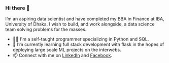### Hi there 👋

I’m an aspiring data scientist and have completed my BBA in Finance at IBA, University of Dhaka. I wish to build, and work alongside, a data science team solving problems for the masses.

- ✍🏽 I'm a self-taught programmer specializing in Python and SQL.
- 🌱 I’m currently learning full stack development with flask in the hopes of deploying large scale ML projects on the interwebs.
- 📫 Connect with me on [LinkedIn](https://www.linkedin.com/in/fahimrafi/ "Fahim Bin-Afzal Al-Ashrafi") and [Facebook](https://www.facebook.com/fahimrafi0 "Fahim Bin-Afzal Al-Ashrafi").

<!--
- 🔭 I’m currently working on

- 👯 I’m looking to collaborate on ...
- 🤔 I’m looking for help with ...
- 💬 Ask me about ...
- 📫 How to reach me: I can be reached
- ⚡ Fun fact: ...
-->
